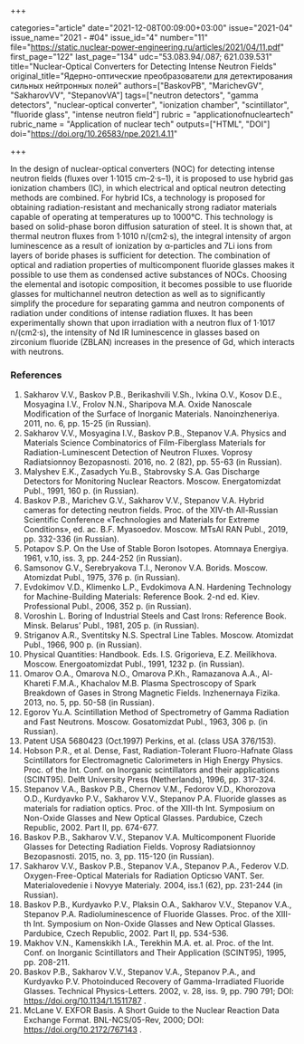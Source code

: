 +++

categories="article"
date="2021-12-08T00:09:00+03:00"
issue="2021-04"
issue_name="2021 - #04"
issue_id="4"
number="11"
file="https://static.nuclear-power-engineering.ru/articles/2021/04/11.pdf"
first_page="122"
last_page="134"
udc="53.083.94/.087; 621.039.531"
title="Nuclear-Optical Converters for Detecting Intense Neutron Fields"
original_title="Ядерно-оптические преобразователи для детектирования сильных нейтронных полей"
authors=["BaskovPB", "MarichevGV", "SakharovVV", "StepanovVA"]
tags=["neutron detectors", "gamma detectors", "nuclear-optical converter", "ionization chamber", "scintillator", "fluoride glass", "intense neutron field"]
rubric = "applicationofnucleartech"
rubric_name = "Application of nuclear tech"
outputs=["HTML", "DOI"]
doi="https://doi.org/10.26583/npe.2021.4.11"

+++

In the design of nuclear-optical converters (NOC) for detecting intense neutron fields (fluxes over 1⋅1015 cm–2·s–1), it is proposed to use hybrid gas ionization chambers (IC), in which electrical and optical neutron detecting methods are combined. For hybrid ICs, a technology is proposed for obtaining radiation-resistant and mechanically strong radiator materials capable of operating at temperatures up to 1000°C. This technology is based on solid-phase boron diffusion saturation of steel. It is shown that, at thermal neutron fluxes from 1⋅1010 n/(cm2·s), the integral intensity of argon luminescence as a result of ionization by α-particles and 7Li ions from layers of boride phases is sufficient for detection. The combination of optical and radiation properties of multicomponent fluoride glasses makes it possible to use them as condensed active substances of NOCs. Choosing the elemental and isotopic composition, it becomes possible to use fluoride glasses for multichannel neutron detection as well as to significantly simplify the procedure for separating gamma and neutron components of radiation under conditions of intense radiation fluxes. It has been experimentally shown that upon irradiation with a neutron flux of 1⋅1017 n/(cm2·s), the intensity of Nd IR luminescence in glasses based on zirconium fluoride (ZBLAN) increases in the presence of Gd, which interacts with neutrons.

### References

1. Sakharov V.V., Baskov P.B., Berikashvili V.Sh., Ivkina O.V., Kosov D.E., Mosyagina I.V., Frolov N.N., Sharipova M.A. Oxide Nanoscale Modification of the Surface of Inorganic Materials. Nanoinzheneriya. 2011, no. 6, pp. 15-25 (in Russian).
2. Sakharov V.V., Mosyagina I.V., Baskov P.B., Stepanov V.A. Physics and Materials Science Combinatorics of Film-Fiberglass Materials for Radiation-Luminescent Detection of Neutron Fluxes. Voprosy Radiatsionnoy Bezopasnosti. 2016, no. 2 (82), pp. 55-63 (in Russian).
3. Malyshev E.K., Zasadych Yu.B., Stabrovsky S.A. Gas Discharge Detectors for Monitoring Nuclear Reactors. Moscow. Energatomizdat Publ., 1991, 160 p. (in Russian).
4. Baskov P.B., Marichev G.V., Sakharov V.V., Stepanov V.A. Hybrid cameras for detecting neutron fields. Proc. of the XIV-th All-Russian Scientific Conference «Technologies and Materials for Extreme Conditions», ed. ac. B.F. Myasoedov. Moscow. MTsAI RAN Publ., 2019, pp. 332-336 (in Russian).
5. Potapov S.P. On the Use of Stable Boron Isotopes. Atomnaya Energiya. 1961, v.10, iss. 3, pp. 244-252 (in Russian).
6. Samsonov G.V., Serebryakova T.I., Neronov V.A. Borids. Moscow. Atomizdat Publ., 1975, 376 p. (in Russian).
7. Evdokimov V.D., Klimenko L.P., Evdokimova A.N. Hardening Technology for Machine-Building Materials: Reference Book. 2-nd ed. Kiev. Professional Publ., 2006, 352 p. (in Russian).
8. Voroshin L. Boring of Industrial Steels and Cast Irons: Reference Book. Minsk. Belarus’ Publ., 1981, 205 p. (in Russian).
9. Striganov A.R., Sventitsky N.S. Spectral Line Tables. Moscow. Atomizdat Publ., 1966, 900 p. (in Russian).
10. Physical Quantities: Handbook. Eds. I.S. Grigorieva, E.Z. Meilikhova. Moscow. Energoatomizdat Publ., 1991, 1232 p. (in Russian).
11. Omarov O.A., Omarova N.O., Omarova P.Kh., Ramazanova A.A., Al-Khareti F.M.A., Khachalov M.B. Plasma Spectroscopy of Spark Breakdown of Gases in Strong Magnetic Fields. Inzhenernaya Fizika. 2013, no. 5, pp. 50-58 (in Russian).
12. Egorov Yu.A. Scintillation Method of Spectrometry of Gamma Radiation and Fast Neutrons. Moscow. Gosatomizdat Publ., 1963, 306 p. (in Russian).
13. Patent USA 5680423 (Oct.1997) Perkins, et al. (class USA 376/153).
14. Hobson P.R., et al. Dense, Fast, Radiation-Tolerant Fluoro-Hafnate Glass Scintillators for Electromagnetic Calorimeters in High Energy Physics. Proc. of the Int. Conf. on Inorganic scintillators and their applications (SCINT95). Delft University Press (Netherlands), 1996, pp. 317-324.
15. Stepanov V.A., Baskov P.B., Chernov V.M., Fedorov V.D., Khorozova O.D., Kurdyavko P.V., Sakharov V.V., Stepanov P.A. Fluoride glasses as materials for radiation optics. Proc. of the XIII-th Int. Symposium on Non-Oxide Glasses and New Optical Glasses. Pardubice, Czech Republic, 2002. Part II, pp. 674-677.
16. Baskov P.B., Sakharov V.V., Stepanov V.A. Multicomponent Fluoride Glasses for Detecting Radiation Fields. Voprosy Radiatsionnoy Bezopasnosti. 2015, no. 3, pp. 115-120 (in Russian).
17. Sakharov V.V., Baskov P.B., Stepanov V.A., Stepanov P.A., Federov V.D. Oxygen-Free-Optical Materials for Radiation Opticsю VANT. Ser. Materialovedenie i Novyye Materialy. 2004, iss.1 (62), pp. 231-244 (in Russian).
18. Baskov P.B., Kurdyavko P.V., Plaksin O.A., Sakharov V.V., Stepanov V.A., Stepanov
P.A. Radioluminescence of Fluoride Glasses. Proc. of the XIII-th Int. Symposium on Non-Oxide Glasses and New Optical Glasses. Pardubice, Czech Republic, 2002. Part II, pp. 534-536.
19. Makhov V.N., Kamenskikh I.A., Terekhin M.A. et. al. Proc. of the Int. Conf. on Inorganic Scintillators and Their Application (SCINT95), 1995, pp. 208-211.
20. Baskov P.B., Sakharov V.V., Stepanov V.A., Stepanov P.A., and Kurdyavko P.V. Photoinduced Recovery of Gamma-Irradiated Fluoride Glasses. Technical Physics-Letters. 2002, v. 28, iss. 9, pp. 790 791; DOI: https://doi.org/10.1134/1.1511787 .
21. McLane V. EXFOR Basis. A Short Guide to the Nuclear Reaction Data Exchange Format. BNL-NCS/05-Rev, 2000; DOI: https://doi.org/10.2172/767143 .